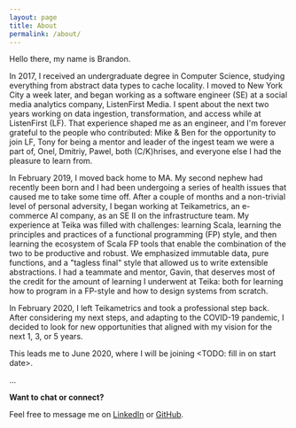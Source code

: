 ```yaml
---
layout: page
title: About
permalink: /about/
---
```


Hello there, my name is Brandon.

In 2017, I received an undergraduate degree in Computer Science, studying everything from abstract data types to cache locality. I moved to New York City a week later, and began working as a software engineer (SE) at a social media analytics company, ListenFirst Media. I spent about the next two years working on data ingestion, transformation, and access while at ListenFirst (LF). That experience shaped me as an engineer, and I'm forever grateful to the people who contributed: Mike & Ben for the opportunity to join LF, Tony for being a mentor and leader of the ingest team we were a part of, Onel, Dmitriy, Pawel, both (C/K)hrises, and everyone else I had the pleasure to learn from.

In February 2019, I moved back home to MA. My second nephew had recently been born and I had been undergoing a series of health issues that caused me to take some time off. After a couple of months and a non-trivial level of personal adversity, I began working at Teikametrics, an e-commerce AI company, as an SE II on the infrastructure team. My experience at Teika was filled with challenges: learning Scala, learning the principles and practices of a functional programming (FP) style, and then learning the ecosystem of Scala FP tools that enable the combination of the two to be productive and robust. We emphasized immutable data, pure functions, and a "tagless final" style that allowed us to write extensible abstractions. I had a teammate and mentor, Gavin, that deserves most of the credit for the amount of learning I underwent at Teika: both for learning how to program in a FP-style and how to design systems from scratch.

In February 2020, I left Teikametrics and took a professional step back. After considering my next steps, and adapting to the COVID-19 pandemic, I decided to look for new opportunities that aligned with my vision for the next 1, 3, or 5 years.

This leads me to June 2020, where I will be joining <TODO: fill in on start date>.

...

**Want to chat or connect?**

Feel free to message me on [LinkedIn](https://www.linkedin.com/in/bkpowers/) or [GitHub](https://github.com/brandon-powers).
